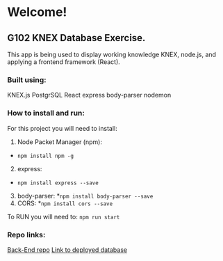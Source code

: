 # Welcome!

## G102 KNEX Database Exercise.
This app is being used to display working knowledge KNEX, node.js, and applying a frontend framework (React).

### Built using:
KNEX.js
PostgrSQL
React
express
body-parser
nodemon

### How to install and run:
For this project you will need to install:
1. Node Packet Manager (npm):
  * `npm install npm -g`
2. express:
  * `npm install express --save`
3. body-parser:
  *`npm install body-parser --save`
4. CORS:
  *`npm install cors --save`

To RUN you will need to:
`npm run start`

### Repo links:
[Back-End repo](https://github.com/B-Red/g102-Database-1127 "Back-End Server")
[Link to deployed database](https://pacific-fjord-96102.herokuapp.com/ "g102 Database on Heroku")

